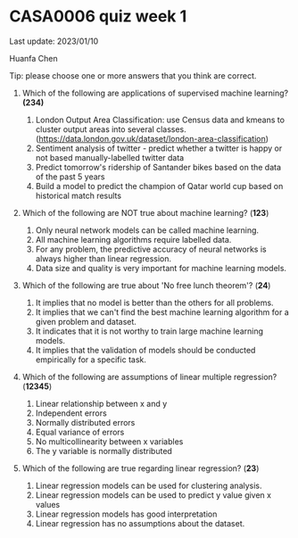 # CASA0006 quiz week 1

Last update: 2023/01/10

Huanfa Chen

Tip: please choose one or more answers that you think are correct.

1. Which of the following are applications of supervised machine learning? **(234)**
   1. London Output Area Classification: use Census data and kmeans to cluster output areas into several classes. (https://data.london.gov.uk/dataset/london-area-classification) 
   2. Sentiment analysis of twitter - predict whether a twitter is happy or not based manually-labelled twitter data 
   3. Predict tomorrow's ridership of Santander bikes based on the data of the past 5 years
   4. Build a model to predict the champion of Qatar world cup based on historical match results
2. Which of the following are NOT true about machine learning? (**123**)
   1. Only neural network models can be called machine learning.
   2. All machine learning algorithms require labelled data.
   3. For any problem, the predictive accuracy of neural networks is always higher than linear regression.
   4. Data size and quality is very important for machine learning models.
3. Which of the following are true about 'No free lunch theorem'? (**24**)
   1. It implies that no model is better than the others for all problems.
   2. It implies that we can't find the best machine learning algorithm for a given problem and dataset.
   3. It indicates that it is not worthy to train large machine learning models.
   4. It implies that the validation of models should be conducted empirically for a specific task.
4. Which of the following are assumptions of linear multiple regression? (**12345**)
   1. Linear relationship between x and y
   2. Independent errors
   3. Normally distributed errors
   4. Equal variance of errors
   5. No multicollinearity between x variables
   6. The y variable is normally distributed

5. Which of the following are true regarding linear regression? (**23**)
   1. Linear regression models can be used for clustering analysis.
   2. Linear regression models can be used to predict y value given x values
   3. Linear regression models has good interpretation
   4. Linear regression has no assumptions about the dataset.


